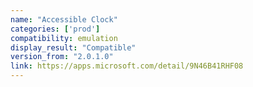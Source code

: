 ```yaml
---
name: "Accessible Clock"
categories: ['prod']
compatibility: emulation
display_result: "Compatible"
version_from: "2.0.1.0"
link: https://apps.microsoft.com/detail/9N46B41RHF08
---
```

